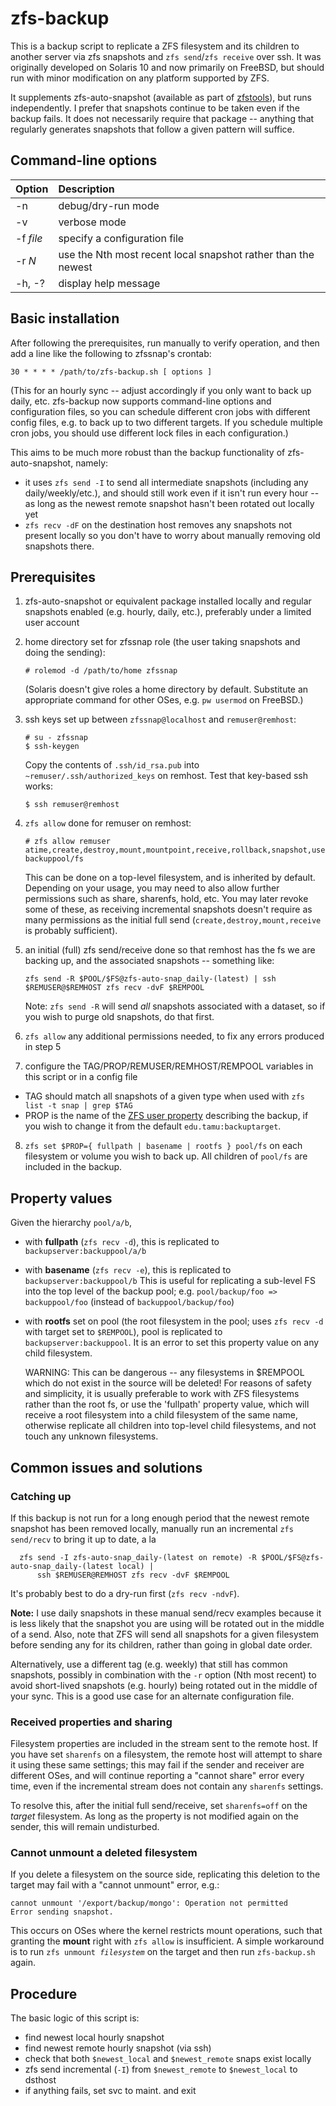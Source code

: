 # zfs-backup
This is a backup script to replicate a ZFS filesystem and its children to
another server via zfs snapshots and `zfs send`/`zfs receive` over ssh.  It
was originally developed on Solaris 10 and now primarily on FreeBSD, but
should run with minor modification on any platform supported by ZFS.

It supplements zfs-auto-snapshot (available as part of
[zfstools](https://github.com/bdrewery/zfstools)), but runs independently.  I
prefer that snapshots continue to be taken even if the backup fails.  It does
not necessarily require that package -- anything that regularly generates
snapshots that follow a given pattern will suffice.


## Command-line options
| Option	| Description			|
| ---		| :---				|
|  -n		| debug/dry-run mode		|
|  -v		| verbose mode			|
|  -f _file_	| specify a configuration file	|
|  -r _N_	| use the Nth most recent local snapshot rather than the newest |
|  -h, -?	| display help message		|


## Basic installation
After following the prerequisites, run manually to verify
operation, and then add a line like the following to zfssnap's crontab:
```
30 * * * * /path/to/zfs-backup.sh [ options ]
```
(This for an hourly sync -- adjust accordingly if you only want to back up
daily, etc.  zfs-backup now supports command-line options and configuration
files, so you can schedule different cron jobs with different config files,
e.g. to back up to two different targets.  If you schedule multiple cron
jobs, you should use different lock files in each configuration.)

This aims to be much more robust than the backup functionality of
zfs-auto-snapshot, namely:
* it uses `zfs send -I` to send all intermediate snapshots (including
  any daily/weekly/etc.), and should still work even if it isn't run
  every hour -- as long as the newest remote snapshot hasn't been
  rotated out locally yet
* `zfs recv -dF` on the destination host removes any snapshots not
  present locally so you don't have to worry about manually removing
  old snapshots there.


## Prerequisites
1. zfs-auto-snapshot or equivalent package installed locally and regular
  snapshots enabled (e.g. hourly, daily, etc.), preferably under a limited user
  account

2. home directory set for zfssnap role (the user taking snapshots and doing
  the sending):

       # rolemod -d /path/to/home zfssnap

    (Solaris doesn't give roles a home directory by default.  Substitute an appropriate
    command for other OSes, e.g. `pw usermod` on FreeBSD.)
  
3. ssh keys set up between `zfssnap@localhost` and `remuser@remhost`:

       # su - zfssnap
       $ ssh-keygen

    Copy the contents of `.ssh/id_rsa.pub` into `~remuser/.ssh/authorized_keys` on
    remhost.  Test that key-based ssh works:

       $ ssh remuser@remhost

4. `zfs allow` done for remuser on remhost:

       # zfs allow remuser atime,create,destroy,mount,mountpoint,receive,rollback,snapshot,userprop backuppool/fs

    This can be done on a top-level filesystem, and is inherited by default.
  Depending on your usage, you may need to also allow further permissions such
  as share, sharenfs, hold, etc.  You may later revoke some of these, as receiving
  incremental snapshots doesn't require as many permissions as the initial full
  send (`create,destroy,mount,receive` is probably sufficient).

5. an initial (full) zfs send/receive done so that remhost has the fs we
  are backing up, and the associated snapshots -- something like:

       zfs send -R $POOL/$FS@zfs-auto-snap_daily-(latest) | ssh $REMUSER@$REMHOST zfs recv -dvF $REMPOOL

    Note: `zfs send -R` will send *all* snapshots associated with a dataset, so
  if you wish to purge old snapshots, do that first.

6. `zfs allow` any additional permissions needed, to fix any errors produced in step 5

7. configure the TAG/PROP/REMUSER/REMHOST/REMPOOL variables in this script or
  in a config file
  - TAG should match all snapshots of a given type when used with
    `zfs list -t snap | grep $TAG`
  - PROP is the name of the [ZFS user property](https://openzfs.github.io/openzfs-docs/man/7/zfsprops.7.html#User_Properties)
    describing the backup, if you wish to change it from the default `edu.tamu:backuptarget`.

8. `zfs set $PROP={ fullpath | basename | rootfs } pool/fs`
  on each filesystem or volume you wish to back up.  All children of `pool/fs`
  are included in the backup.


## Property values
Given the hierarchy `pool/a/b`,
* with **fullpath** (`zfs recv -d`), this is replicated to `backupserver:backuppool/a/b`
* with **basename** (`zfs recv -e`), this is replicated to `backupserver:backuppool/b`
  This is useful for replicating a sub-level FS into the top level of the backup pool;
  e.g. `pool/backup/foo => backuppool/foo` (instead of `backuppool/backup/foo`)
* with **rootfs** set on pool (the root filesystem in the pool; uses `zfs recv -d`
  with target set to `$REMPOOL`), pool is replicated to `backupserver:backuppool`.
  It is an error to set this property value on any child filesystem.

  WARNING: This can be dangerous -- any filesystems in $REMPOOL which do not
  exist in the source will be deleted!  For reasons of safety and simplicity,
  it is usually preferable to work with ZFS filesystems rather than the root fs,
  or use the 'fullpath' property value, which will receive a root filesystem
  into a child filesystem of the same name, otherwise replicate all children
  into top-level child filesystems, and not touch any unknown filesystems.

## Common issues and solutions
### Catching up
If this backup is not run for a long enough period that the newest
remote snapshot has been removed locally, manually run an incremental
`zfs send/recv` to bring it up to date, a la
```
  zfs send -I zfs-auto-snap_daily-(latest on remote) -R $POOL/$FS@zfs-auto-snap_daily-(latest local) |
      ssh $REMUSER@REMHOST zfs recv -dvF $REMPOOL
```
It's probably best to do a dry-run first (`zfs recv -ndvF`).

**Note:** I use daily snapshots in these manual send/recv examples because
it is less likely that the snapshot you are using will be rotated out
in the middle of a send.  Also, note that ZFS will send all snapshots for a
given filesystem before sending any for its children, rather than going in
global date order.

Alternatively, use a different tag (e.g. weekly) that still has common
snapshots, possibly in combination with the `-r` option (Nth most recent) to
avoid short-lived snapshots (e.g. hourly) being rotated out in the middle
of your sync.  This is a good use case for an alternate configuration file.


### Received properties and sharing
Filesystem properties are included in the stream sent to the remote host.  If
you have set `sharenfs` on a filesystem, the remote host will attempt to share
it using these same settings; this may fail if the sender and receiver are
different OSes, and will continue reporting a "cannot share" error every time,
even if the incremental stream does not contain any `sharenfs` settings.

To resolve this, after the initial full send/receive, set `sharenfs=off` on the
_target_ filesystem.  As long as the property is not modified again on the
sender, this will remain undisturbed.


### Cannot unmount a deleted filesystem
If you delete a filesystem on the source side, replicating this deletion to the
target may fail with a "cannot unmount" error, e.g.:

    cannot unmount '/export/backup/mongo': Operation not permitted
    Error sending snapshot.

This occurs on OSes where the kernel restricts mount operations, such that
granting the **mount** right with `zfs allow` is insufficient.  A simple
workaround is to run `zfs unmount `_`filesystem`_ on the target and then run
`zfs-backup.sh` again.


## Procedure
The basic logic of this script is:
  * find newest local hourly snapshot
  * find newest remote hourly snapshot (via ssh)
  * check that both `$newest_local` and `$newest_remote` snaps exist locally
  * zfs send incremental (`-I`) from `$newest_remote` to `$newest_local` to dsthost
  * if anything fails, set svc to maint. and exit
